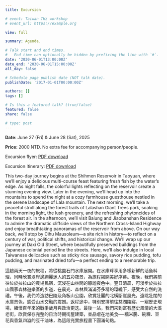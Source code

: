 ```yaml
---
title: Excursion

# event: Taiwan THz workshop
# event_url: https://example.org

view: full

summary: Agenda.

# Talk start and end times.
#   End time can optionally be hidden by prefixing the line with `#`.
date: '2030-06-01T13:00:00Z'
date_end: '2030-06-01T15:00:00Z'
all_day: false

# Schedule page publish date (NOT talk date).
publishDate: '2017-01-01T00:00:00Z'

authors: []
tags: []

# Is this a featured talk? (true/false)
featured: false
share: false

# type: post
---
```


**Date**: June 27 (Fri) & June 28 (Sat), 2025


**Price**: 2000 NTD. No extra fee for accompanying person/people.


Excursion flyer: [PDF download](https://drive.google.com/file/d/1-75Hv3ccmbQiJt6XhZdk8fNfHe9RZ7X1/view?usp=drivesdk)


Excursion Itinerary: [PDF download](https://drive.google.com/file/d/1EZ95QbrP7y2By96eu1LBPf0E4URyL2tp/view?usp=sharing) 


This two-day journey begins at the Shihmen Reservoir in Taoyuan, where we’ll enjoy a delicious multi-course feast featuring fresh fish by the water’s edge. As night falls, the colorful lights reflecting on the reservoir create a stunning evening view. Later in the evening, we’ll head up into the mountains to spend the night at a cozy farmhouse guesthouse nestled in the serene landscape of Lala mountain. The next morning, we’ll take a peaceful stroll along the forest trails of Lalashan Giant Trees park, soaking in the morning light, the lush greenery, and the refreshing phytoncides of the forest air. In the afternoon, we’ll visit Balung and Jiaobanshan Residence to admire the dramatic cliffside views of the Northern Cross-Island Highway and enjoy breathtaking panoramas of the reservoir from above. On our way back, we’ll stop by Cihu Mausoleum—a site rich in history—to reflect on a century of war, political shifts, and historical change. We’ll wrap up our journey at Daxi Old Street, where beautifully preserved buildings from the Japanese colonial period line the streets. Here, we’ll also indulge in local Taiwanese delicacies such as sticky rice sausage, savory rice pudding, tofu pudding, and marinated dried tofu—a perfect ending to a memorable trip.

這趟兩天一夜的旅程，將從桃園石門水庫展開。在水庫畔享用多樣新鮮的活魚料理，同時欣賞堤岸邊絢麗迷人的五彩夜景，為旅程揭開美好序幕。夜晚，我們將前往位於拉拉山的農場民宿，沉浸在山林間的靜謐夜色中。翌日清晨，可漫步於拉拉山國家森林遊樂區的步道，在晨光、森林與滿滿芬多精的環繞下，感受大自然的洗禮。午後，我們將造訪巴陵及角板山公園，欣賞壯麗的北橫斷崖風光，遠眺壯闊的水庫景色，感受山水交融的震撼。返程途中，特別安排前往慈湖陵寢，一窺歷史現場，緬懷百年來的戰爭歲月與政治更迭。最後一站，我們來到富有歷史風情的大溪老街，欣賞保存完整的日治時期街屋建築，並品嚐在地美食──糯米腸、碗粿、豆花與香氣四溢的豆干滷味，為這段充實旅程畫下圓滿句點。 





